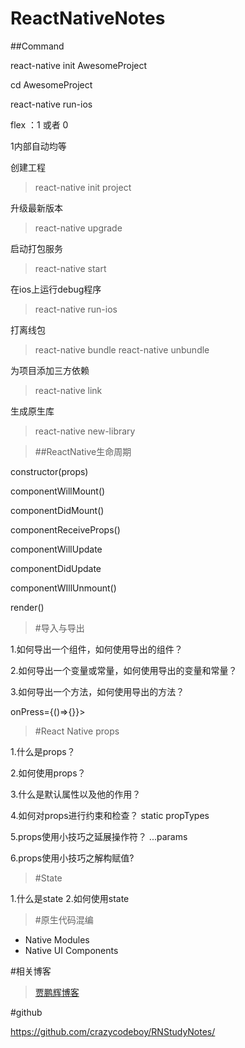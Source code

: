 # ReactNativeNotes

##Command

react-native init AwesomeProject

cd AwesomeProject

react-native run-ios

flex ：1 或者 0

1内部自动均等 

创建工程
>react-native init project
 
升级最新版本
>react-native upgrade

启动打包服务
>react-native start

在ios上运行debug程序
>react-native run-ios

打离线包
>react-native bundle
>react-native unbundle

为项目添加三方依赖
>react-native link

生成原生库
>react-native new-library

>##ReactNative生命周期

constructor(props)

componentWillMount()

componentDidMount()

componentReceiveProps()

componentWillUpdate

componentDidUpdate

componentWIllUnmount()

render()


>#导入与导出

1.如何导出一个组件，如何使用导出的组件？

2.如何导出一个变量或常量，如何使用导出的变量和常量？

3.如何导出一个方法，如何使用导出的方法？

onPress={()=>{}}>


>#React Native props

1.什么是props？

2.如何使用props？

3.什么是默认属性以及他的作用？

4.如何对props进行约束和检查？
static propTypes

5.props使用小技巧之延展操作符？
...params

6.props使用小技巧之解构赋值?

>#State

1.什么是state
2.如何使用state

>#原生代码混编

* Native Modules
* Native UI Components

#相关博客

>[贾鹏辉博客](http://www.devio.org)

#github

https://github.com/crazycodeboy/RNStudyNotes/